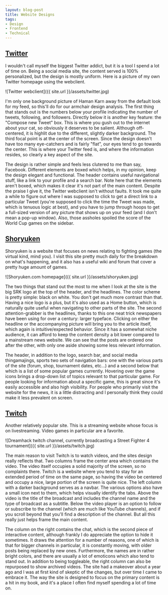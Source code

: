 ```yaml
---
layout: blog-post
title: Website Designs
tags:
- Design
- Frontend
- Technical
---
```

<h2 class="article_subtitle"><a href="https://twitter.com/" target="_blank">Twitter</a></h2>

I wouldn't call myself the biggest Twitter addict, but it is a tool I spend a lot of time on. Being a social media site, the content served is 100% personalized, but the design is mostly uniform. Here is a picture of my own Twitter homepage using the webclient.

![Twitter webclient]({{ site.url }}/assets/twitter.jpg)

I'm only one background picture of Haman Karn away from the default look for my feed, so this'll do for our armchair design analysis. The first thing that stands out is the numbers below your profile indicating the number of tweets, following, and followers. Directly below it is another key feature: the "Compose new Tweet" box. This is where you gush out to the internet about your cat, so obviously it deserves to be salient. Although off-centered, it is highlit due to the different, slightly darker background. The third focal point is at the center of the screen. Since the design doesn't have too many eye-catchers and is fairly "flat", our eyes tend to go towards the center. This is where your Twitter feed is, and where the information resides, so clearly a key aspect of the site.

The design is rather simple and feels less clutered to me than say, Facebook. Different elements are boxed which helps, in my opinion, keep the design elegant and functional. The header contains useful navigational stuff, like a link to your profile and a search bar. Note here that the elements aren't boxed, which makes it clear it's not part of the main content. Despite the praise I give it, the Twitter webclient isn't without faults. It took me quite a while to figure out where I was supposed to click to get a direct link to a particular Tweet (you're supposed to click the time the Tweet was made, which is tenuous logic at best), and you have to jump through hoops to get a full-sized version of any picture that shows up on your feed (and I don't mean a pop-up window). Also, those assholes spoiled the score of the World Cup games on the sidebar.

<h2 class="article_subtitle"><a href="http://shoryuken.com/" target="_blank">Shoryuken</a></h2>

Shoryuken is a website that focuses on news relating to fighting games (the virtual kind, mind you). I visit this site pretty much daily for the breakdown on what's happening, and it also has a useful wiki and forum that cover a pretty huge amount of games.

![Shoryuken.com homepage]({{ site.url }}/assets/shoryuken.jpg)

The two things that stand out the most to me when I look at the site is the big SRK logo at the top of the header, and the headlines. The color scheme is pretty simple: black on white. You don't get much more contrast than that. Having a nice logo is a plus, but it's also used as a Home button, which is naturally quite useful when navigating to other parts of the site. The second attention-grabber is the headlines, thanks to this one neat trick newspapers have been using for over a century: larger typeface. Clicking on either the headline or the accompanying picture will bring you to the article itself, which again is intuitive/expected behavior. Since it has a somewhat niche audience, it can afford to keep the content density a bit lower compared to a mainstream news website. We can see that the posts are ordered one after the other, with only one aside showing some less relevant information.

The header, in addition to the logo, search bar, and social media thingamajings, sports two sets of navigation bars: one with the various parts of the site (forum, shop, tournament dates, etc...) and a second below that which is a list of some popular games currently. Hovering over the game icons brings a drop-down list of topics relevant to that particular game. For people looking for information about a specific game, this is great since it's easily accessible and also high visibility. For people who primarily visit the website for the news, it is a little distracting and I personally think they could make it less prevalent on screen.

<h2 class="article_subtitle"><a href="https://twitch.tv/" target="_blank">Twitch</a></h2>
Another relatively popular site. This is a streaming website whose focus is on livestreaming. Video games in particular are a favorite. 

![Dreamhack twitch channel, currently broadcasting a Street Fighter 4 tournament]({{ site.url }}/assets/twitch.jpg)

The main reason to visit Twitch is to watch videos, and the sites design really reflects that. Two columns frame the center area which contains the video. The video itself occupies a solid majority of the screen, so no complaints there. Twitch is a website where you tend to stay for an extended period of time on the same page, so having the video be centered and occupy a nice, large portion of the screen is quite nice. The left column with a darker background serves as a navbar. The various options also have a small icon next to them, which helps visually identify the tabs. Above the video is the title of the broadcast and includes the channel name and the type of broadcast as a subtitle. Below the video player is an option to follow or subscribe to the channel (which are much like YouTube channels), and if you scroll beyond that you'll find a description of the channel. But all this really just helps frame the main content.

The column on the right contains the chat, which is the second piece of interactive content, although frankly I do appreciate the option to hide it sometimes. It draws the attention for a number of reasons, one of which is that for bigger channels in particular, it is constantly moving, with older posts being replaced by new ones. Furthermore, the names are in rather bright colors, and there are usually a lot of emoticons which also tend to stand out. In addition to being toggleable, the right column can also be repurposed to show archived videos. The site had a makeover about a year ago and I was at first kind of skeptic of the changes, but over time I came to embrace it. The way the site is designed to focus on the primary content is a hit in my book, and it's a place I often find myself spending a lot of time on.

